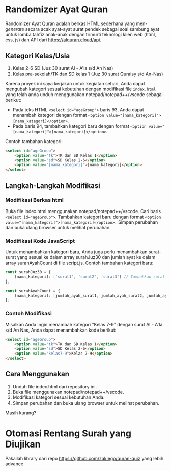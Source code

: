 ﻿# Randomizer Ayat Quran
Randomizer Ayat Quran adalah berkas HTML sederhana yang men-*generate* secara acak ayat-ayat surat pendek sebagai soal sambung ayat untuk lomba tahfiz anak-anak dengan trimurti teknologi klien web (html, css, js) dan API dari https://alquran.cloud/api.

## Kategori Kelas/Usia
1. Kelas 2-6 SD (Juz 30 surat Al - A'la s/d An Nas) 
2. Kelas pra-sekolah/TK dan SD kelas 1 (Juz 30 surat Quraisy s/d An-Nas)

Karena proyek ini saya kerjakan untuk kegiatan sehari, Anda dapat mengubah kategori sesuai kebutuhan dengan modifikasi file `index.html` yang telah anda unduh menggunakan notepad/notepad++/vscode sebagai berikut:

- Pada teks HTML `<select id="ageGroup">` baris 93, Anda dapat menambah kategori dengan format `<option value="[nama_kategori]">[nama_kategori]</option>`.
- Pada baris 94, tambahkan kategori baru dengan format `<option value="[nama_kategori]">[nama_kategori]</option>`.

Contoh tambahan kategori:
```html
<select id="ageGroup">
    <option value="tk">TK dan SD Kelas 1</option>
    <option value="sd">SD Kelas 2-6</option>
    <option value="[nama_kategori]">[nama_kategori]</option>
</select>
```

## Langkah-Langkah Modifikasi
### Modifikasi Berkas html
Buka file index.html menggunakan notepad/notepad++/vscode.
Cari baris ```<select id="ageGroup">```.
Tambahkan kategori baru dengan format ```<option value="[nama_kategori]">[nama_kategori]</option>.```
    Simpan perubahan dan buka ulang browser untuk melihat perubahan.

### Modifikasi Kode JavaScript
Untuk menambahkan kategori baru, Anda juga perlu menambahkan surat-surat yang sesuai ke dalam array surahJuz30 dan jumlah ayat ke dalam array surahAyahCount di file script.js. Contoh tambahan kategori baru:

```javascript
const surahJuz30 = {
    [nama_kategori]: ['surat1', 'surat2', 'surat3'] // Tambahkan surat-surat yang sesuai
};

const surahAyahCount = {
    [nama_kategori]: [jumlah_ayah_surat1, jumlah_ayah_surat2, jumlah_ayah_surat3] // Tambahkan jumlah ayat untuk setiap surat
};
```

### Contoh Modifikasi
Misalkan Anda ingin menambah kategori "Kelas 7-9" dengan surat Al - A'la s/d An Nas, Anda dapat menambahkan kode berikut:

```html
<select id="ageGroup">
    <option value="tk">TK dan SD Kelas 1</option>
    <option value="sd">SD Kelas 2-6</option>
    <option value="kelas7-9">Kelas 7-9</option>
</select>
```

## Cara Menggunakan

1. Unduh file index.html dari repository ini.
2. Buka file menggunakan notepad/notepad++/vscode.
3. Modifikasi kategori sesuai kebutuhan Anda.
4. Simpan perubahan dan buka ulang browser untuk melihat perubahan.

Masih kurang?
# Otomasi Rentang Surah yang Diujikan
Pakailah library dari repo https://github.com/zakiego/quran-quiz yang lebih advance
